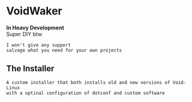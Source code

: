 __VoidWaker__
==========
**In Heavy Development**  
Super DIY btw
```
I won't give any support
salvage what you need for your own projects
```
## The Installer
```
A custom installer that both installs old and new versions of Void-Linux
with a optinal configuration of dotconf and custom software
```